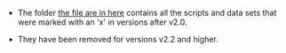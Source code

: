 - The folder [the file are in here](https://github.com/nickpoison/astsa/tree/master/xBox/the%20files%20are%20in%20here) contains all the scripts and data sets that were marked with an 'x' in versions after v2.0.

- They have been removed for versions v2.2 and higher.
